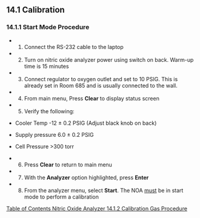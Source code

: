 ## 14.1 Calibration

### 14.1.1 Start Mode Procedure

* 1. Connect the RS-232 cable to the laptop
* 2. Turn on nitric oxide analyzer power using switch on back. Warm-up time is 15 minutes
* 3. Connect regulator to oxygen outlet and set to 10 PSIG.  This is already set in Room 685 and is usually connected to the wall.
* 4. From main menu, Press **Clear** to display status screen
* 5. Verify the following:

 * Cooler Temp -12 ± 0.2 PSIG (Adjust black knob on back)
 * Supply pressure 6.0 ± 0.2 PSIG
 * Cell Pressure >300 torr

* 6. Press **Clear** to return to main menu
* 7. With the **Analyzer** option highlighted, press **Enter**
* 8. From the analyzer menu, select **Start**. The NOA <u>must</u> be in start mode to perform a calibration


<div class="center">
<div class="btn-group">
  <a href=":pages_path:/manuals/nitric-oxide-analyzer/14-00-nitric-oxide-analyzer-toc.md" class="btn btn-default">
    <span class="glyphicon glyphicon-chevron-left"></span>
    Table of Contents
  </a>

  <a href=":pages_path:/manuals/nitric-oxide-analyzer" class="btn btn-default">
    <span class="glyphicon glyphicon-chevron-up"></span>
    Nitric Oxide Analyzer
  </a>

  <a href=":pages_path:/manuals/nitric-oxide-analyzer/13-02-equipment.md" class="btn btn-success">
    14.1.2 Calibration Gas Procedure
    <span class="glyphicon glyphicon-chevron-right"></span>
  </a>
</div>
</div>

